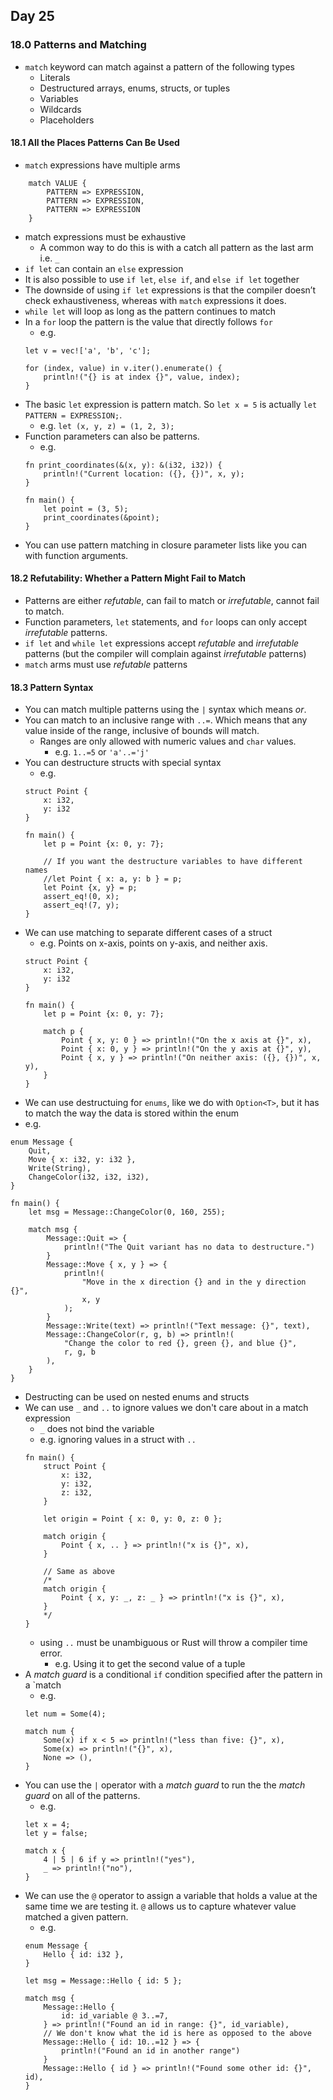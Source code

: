 ## Day 25

### 18.0 Patterns and Matching
- `match` keyword can match against a pattern of the following types
	- Literals
	- Destructured arrays, enums, structs, or tuples
	- Variables
	- Wildcards
	- Placeholders

#### 18.1 All the Places Patterns Can Be Used
- `match` expressions have multiple arms
```
	match VALUE {
		PATTERN => EXPRESSION,
		PATTERN => EXPRESSION,
		PATTERN => EXPRESSION
	}
```
- match expressions must be exhaustive
	- A common way to do this is with a catch all pattern as the last arm i.e. `_`
- `if let` can contain an `else` expression
-  It is also possible to use `if let`, `else if`, and `else if let` together
-  The downside of using `if let` expressions is that the compiler doesn’t check exhaustiveness, whereas with `match` expressions it does.
-  `while let` will loop as long as the pattern continues to match
-  In a `for` loop the pattern is the value that directly follows `for`
	-  e.g.
	```
	let v = vec!['a', 'b', 'c']; 
	
	for (index, value) in v.iter().enumerate() { 
		println!("{} is at index {}", value, index); 
	}
	```
- The basic `let` expression is pattern match. So `let x = 5` is actually `let PATTERN = EXPRESSION;`.
	- e.g.  `let (x, y, z) = (1, 2, 3);`
- Function parameters can also be patterns.
	- e.g.
	```
	fn print_coordinates(&(x, y): &(i32, i32)) { 
		println!("Current location: ({}, {})", x, y); 
	} 
	
	fn main() { 
		let point = (3, 5); 
		print_coordinates(&point); 
	}
	```
- You can use pattern matching in closure parameter lists like you can with function arguments.

#### 18.2 Refutability: Whether a Pattern Might Fail to Match
- Patterns are either _refutable_, can fail to match or _irrefutable_, cannot fail to match.
- Function parameters, `let` statements, and `for` loops can only accept _irrefutable_ patterns.
- `if let` and `while let` expressions accept _refutable_ and _irrefutable_ patterns (but the compiler will complain against _irrefutable_ patterns)
- `match` arms must use _refutable_ patterns

#### 18.3 Pattern Syntax
- You can match multiple patterns using the `|` syntax which means _or_.
- You can match to an inclusive range with `..=`. Which means that any value inside of the range, inclusive of bounds will match.
	- Ranges are only allowed with numeric values and `char` values.
		- e.g. `1..=5` or `'a'..='j'`
- You can destructure structs with special syntax
	- e.g.
	```
	struct Point {
		x: i32,
		y: i32
	}
	
	fn main() {
		let p = Point {x: 0, y: 7};
		
		// If you want the destructure variables to have different names
		//let Point { x: a, y: b } = p;
		let Point {x, y} = p;
		assert_eq!(0, x);
		assert_eq!(7, y);
	}
	```
- We can use matching to separate different cases of a struct
	- e.g. Points on x-axis, points on y-axis, and neither axis.
	```
	struct Point {
		x: i32,
		y: i32
	}
	
	fn main() {
		let p = Point {x: 0, y: 7};
		
		match p {
			Point { x, y: 0 } => println!("On the x axis at {}", x),
			Point { x: 0, y } => println!("On the y axis at {}", y),
			Point { x, y } => println!("On neither axis: ({}, {})", x, y),
		}
	}
	
	```
- We can use destructuing for `enums`, like we do with `Option<T>`, but it has to match the way the data is stored within the enum
- e.g.
```
enum Message {
    Quit,
    Move { x: i32, y: i32 },
    Write(String),
    ChangeColor(i32, i32, i32),
}

fn main() {
    let msg = Message::ChangeColor(0, 160, 255);

    match msg {
        Message::Quit => {
            println!("The Quit variant has no data to destructure.")
        }
        Message::Move { x, y } => {
            println!(
                "Move in the x direction {} and in the y direction {}",
                x, y
            );
        }
        Message::Write(text) => println!("Text message: {}", text),
        Message::ChangeColor(r, g, b) => println!(
            "Change the color to red {}, green {}, and blue {}",
            r, g, b
        ),
    }
}
```
- Destructing can be used on nested enums and structs
- We can use `_` and `..` to ignore values we don't care about in a match expression
	-  `_` does not bind the variable
	-  e.g. ignoring values in a struct with `..`
	```
	fn main() {
		struct Point {
			x: i32,
			y: i32,
			z: i32,
		}

		let origin = Point { x: 0, y: 0, z: 0 };

		match origin {
			Point { x, .. } => println!("x is {}", x),
		}
		
		// Same as above
		/*
		match origin {
			Point { x, y: _, z: _ } => println!("x is {}", x),
		}
		*/
	}
	```
	- using `..` must be unambiguous or Rust will throw a compiler time error.
		- e.g. Using it to get the second value of a tuple
- A _match guard_ is a conditional `if` condition specified after the pattern in a `match
	- e.g.
	```
    let num = Some(4);

    match num {
        Some(x) if x < 5 => println!("less than five: {}", x),
        Some(x) => println!("{}", x),
        None => (),
    }
	```
- You can use the `|` operator with a  _match guard_ to run the the _match guard_ on all of the patterns.
	- e.g.
	```
    let x = 4;
    let y = false;

    match x {
        4 | 5 | 6 if y => println!("yes"),
        _ => println!("no"),
    }
	```
- We can use the `@` operator to assign a variable that holds a value at the same time we are testing it. `@` allows us to capture whatever value matched a given pattern.
	- e.g.
	```
    enum Message {
        Hello { id: i32 },
    }

    let msg = Message::Hello { id: 5 };

    match msg {
        Message::Hello {
            id: id_variable @ 3..=7,
        } => println!("Found an id in range: {}", id_variable),
		// We don't know what the id is here as opposed to the above
        Message::Hello { id: 10..=12 } => {
            println!("Found an id in another range")
        }
        Message::Hello { id } => println!("Found some other id: {}", id),
    }
	```
